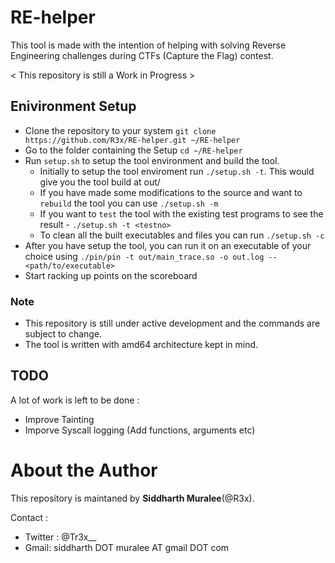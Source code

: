 # RE-helper

This tool is made with the intention of helping with solving Reverse Engineering
challenges during CTFs (Capture the Flag) contest.

< This repository is still a Work in Progress >

## Enivironment Setup 

- Clone the repository to your system `git clone https://github.com/R3x/RE-helper.git ~/RE-helper`
- Go to the folder containing the Setup `cd ~/RE-helper`
- Run `setup.sh` to setup the tool environment and build the tool. 
	- Initially to setup the tool enviroment run `./setup.sh -t`. This would give you the tool build at out/
	- If you have made some modifications to the source and want to `rebuild` the tool you can use `./setup.sh -m`
	- If you want to `test` the tool with the existing test programs to see the result - `./setup.sh -t <testno>`
	- To clean all the built executables and files you can run `./setup.sh -c`
- After you have setup the tool, you can run it on an executable of your choice using 
	`./pin/pin -t out/main_trace.so -o out.log -- <path/to/executable>`
- Start racking up points on the scoreboard

### Note
* This repository is still under active development and the commands are subject to change.
* The tool is written with amd64 architecture kept in mind.

## TODO

A lot of work is left to be done :
- Improve Tainting
- Imporve Syscall logging (Add functions, arguments etc) 

# About the Author

This repository is maintaned by **Siddharth Muralee**(@R3x).

Contact :
- Twitter : @Tr3x\_\_
- Gmail: siddharth DOT muralee AT gmail DOT com

